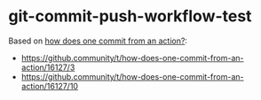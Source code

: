 # git-commit-push-workflow-test

Based on [how does one commit from an action?](https://github.community/t/how-does-one-commit-from-an-action/16127/4):

- https://github.community/t/how-does-one-commit-from-an-action/16127/3
- https://github.community/t/how-does-one-commit-from-an-action/16127/10
